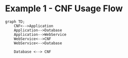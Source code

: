 # Example 1 - CNF Usage Flow

```mermaid
graph TD;
    CNF<-->Application
    Application-->Database
    Application-->WebService
    WebService<-->CNF
    WebService<-->Database

    Database <--> CNF

```
